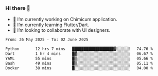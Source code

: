 ### Hi there 👋

<!--
**devcat37/devcat37** is a ✨ _special_ ✨ repository because its `README.md` (this file) appears on your GitHub profile.-->


- 🔭 I’m currently working on Chimicum application.
- 🌱 I’m currently learning Flutter/Dart.
- 👯 I’m looking to collaborate with UI designers.
<!-- - 🤔 I’m looking for help with ... -->

<!--START_SECTION:waka-->

```txt
From: 26 May 2025 - To: 02 June 2025

Python       12 hrs 7 mins   ██████████████████▓░░░░░░   74.76 %
Dart         1 hr 4 mins     █▓░░░░░░░░░░░░░░░░░░░░░░░   06.67 %
YAML         55 mins         █▒░░░░░░░░░░░░░░░░░░░░░░░   05.66 %
Bash         49 mins         █▒░░░░░░░░░░░░░░░░░░░░░░░   05.11 %
Docker       38 mins         █░░░░░░░░░░░░░░░░░░░░░░░░   04.00 %
```

<!--END_SECTION:waka-->
